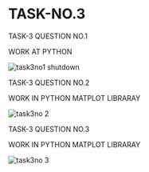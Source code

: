 # TASK-NO.3
TASK-3 QUESTION NO.1

WORK AT PYTHON

![task3no1 shutdown](https://user-images.githubusercontent.com/112387001/187958964-78e67017-eaa8-4a90-96e8-d00094efa76f.PNG)

TASK-3 QUESTION NO.2

WORK IN PYTHON
MATPLOT LIBRARAY

![task3no 2](https://user-images.githubusercontent.com/112387001/187961543-6638c23f-3522-47f5-bcdd-2d88d4396483.PNG)

TASK-3 QUESTION NO.3

WORK IN PYTHON
MATPLOT LIBRARAY

![task3no 3](https://user-images.githubusercontent.com/112387001/187962350-d23ab79d-0ee4-49ad-9eeb-d50bc5800788.PNG)
